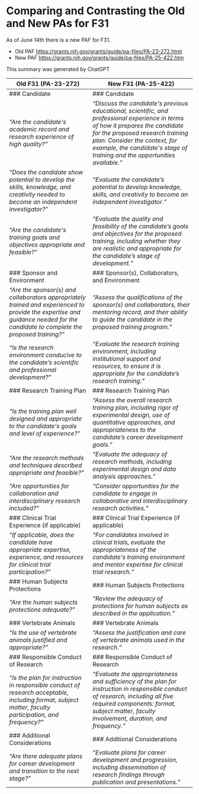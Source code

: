# Comparing and Contrasting the Old and New PAs for F31

As of June 14th there is a new PAF for F31.

* Old PAF https://grants.nih.gov/grants/guide/pa-files/PA-23-272.html
* New PAF https://grants.nih.gov/grants/guide/pa-files/PA-25-422.htm

This summary was generated by ChatGPT

| **Old F31 (PA-23-272)**                                                                                   | **New F31 (PA-25-422)**                                                                                                                                                      |
|------------------------------------------------------------------------------------------------------------|-----------------------------------------------------------------------------------------------------------------------------------------------------------------------------|
| ### Candidate                                                                                              | ### Candidate                                                                                                                                                               |
| *“Are the candidate's academic record and research experience of high quality?”*                           | *“Discuss the candidate's previous educational, scientific, and professional experience in terms of how it prepares the candidate for the proposed research training plan. Consider the context, for example, the candidate's stage of training and the opportunities available.”* |
| *“Does the candidate show potential to develop the skills, knowledge, and creativity needed to become an independent investigator?”* | *“Evaluate the candidate’s potential to develop knowledge, skills, and creativity to become an independent investigator.”*                                                    |
| *“Are the candidate's training goals and objectives appropriate and feasible?”*                            | *“Evaluate the quality and feasibility of the candidate’s goals and objectives for the proposed training, including whether they are realistic and appropriate for the candidate’s stage of development.”* |
| ### Sponsor and Environment                                                                                | ### Sponsor(s), Collaborators, and Environment                                                                                                                              |
| *“Are the sponsor(s) and collaborators appropriately trained and experienced to provide the expertise and guidance needed for the candidate to complete the proposed training?”* | *“Assess the qualifications of the sponsor(s) and collaborators, their mentoring record, and their ability to guide the candidate in the proposed training program.”*         |
| *“Is the research environment conducive to the candidate’s scientific and professional development?”*      | *“Evaluate the research training environment, including institutional support and resources, to ensure it is appropriate for the candidate’s research training.”*             |
| ### Research Training Plan                                                                                  | ### Research Training Plan                                                                                                                                                   |
| *“Is the training plan well designed and appropriate to the candidate's goals and level of experience?”*    | *“Assess the overall research training plan, including rigor of experimental design, use of quantitative approaches, and appropriateness to the candidate’s career development goals.”* |
| *“Are the research methods and techniques described appropriate and feasible?”*                            | *“Evaluate the adequacy of research methods, including experimental design and data analysis approaches.”*                                                                   |
| *“Are opportunities for collaboration and interdisciplinary research included?”*                          | *“Consider opportunities for the candidate to engage in collaborative and interdisciplinary research activities.”*                                                          |
| ### Clinical Trial Experience (if applicable)                                                              | ### Clinical Trial Experience (if applicable)                                                                                                                               |
| *“If applicable, does the candidate have appropriate expertise, experience, and resources for clinical trial participation?”* | *“For candidates involved in clinical trials, evaluate the appropriateness of the candidate's training environment and mentor expertise for clinical trial research.”*          |
| ### Human Subjects Protections                                                                              | ### Human Subjects Protections                                                                                                                                               |
| *“Are the human subjects protections adequate?”*                                                          | *“Review the adequacy of protections for human subjects as described in the application.”*                                                                                   |
| ### Vertebrate Animals                                                                                      | ### Vertebrate Animals                                                                                                                                                       |
| *“Is the use of vertebrate animals justified and appropriate?”*                                           | *“Assess the justification and care of vertebrate animals used in the research.”*                                                                                           |
| ### Responsible Conduct of Research                                                                         | ### Responsible Conduct of Research                                                                                                                                          |
| *“Is the plan for instruction in responsible conduct of research acceptable, including format, subject matter, faculty participation, and frequency?”* | *“Evaluate the appropriateness and sufficiency of the plan for instruction in responsible conduct of research, including all five required components: format, subject matter, faculty involvement, duration, and frequency.”* |
| ### Additional Considerations                                                                                | ### Additional Considerations                                                                                                                                                 |
| *“Are there adequate plans for career development and transition to the next stage?”*                       | *“Evaluate plans for career development and progression, including dissemination of research findings through publication and presentations.”*                               |
